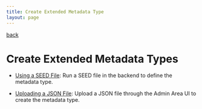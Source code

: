 ```yaml
---
title: Create Extended Metadata Type
layout: page
---
```


<a href="extended-metadata-type.md">back</a>


# Create Extended Metadata Types

* [Using a SEED File](create-extended-metadata-type-with-seeds-file.md): Run a SEED file in the backend to define the metadata type.

* [Uploading a JSON File](create-extended-metadata-type-with-json-file.md): Upload a JSON file through the Admin Area UI to create the metadata type.